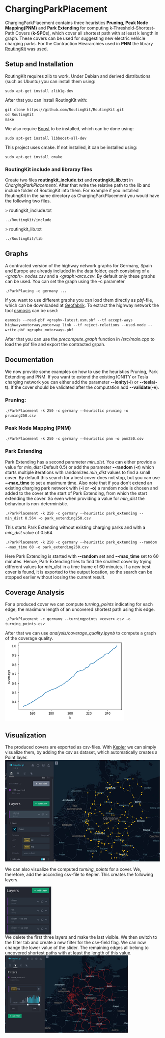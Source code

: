 # ChargingParkPlacement
ChargingParkPlacement contains three heuristics **Pruning**, **Peak Node Mapping(PNM)** and **Park Extending** for computing k-Threshold-Shortest-Path Covers (**k-SPC**s), which cover all shortest path with at least k length in graph. 
These covers can be used for suggesting new electric vehicle charging parks. For the Contraction Hieararchies used in **PNM** the library [RoutingKit](https://github.com/RoutingKit/RoutingKit) was used.

## Setup and Installation
RoutingKit requires zlib to work. Under Debian and derived distributions (such as Ubuntu) you can install them using: 
```
sudo apt-get install zlib1g-dev
```
After that you can install RoutingKit with:
```
git clone https://github.com/RoutingKit/RoutingKit.git
cd RoutingKit
make
```
We also require [Boost](https://www.boost.org/) to be installed, which can be done using:
```
sudo apt-get install libboost-all-dev
```
This project uses cmake. If not installed, it can be installed using:
```
sudo apt-get install cmake
```
### RoutingKit include and libraray files
Create two files **routingkit_include.txt** and **routingkit_lib.txt** in *ChargingParkPlacement/*. After that write the relative path to the lib and include folder of RoutingKit into them. For example if you installed RoutingKit in the same directory as ChargingParkPlacement you would have the following two files.

\> routingkit_include.txt
```
../RoutingKit/include
```
\> routingkit_lib.txt
```
../RoutingKit/lib
```


## Graphs
A contracted version of the highway network graphs for Germany, Spain and Europe are already included in the data folder, each consisting of a *\<graph\>_nodes.csv* and a *\<graph\>_arcs_.csv*. By default only these graphs can be used. You can set the graph using the -c parameter
```
./ParkPlacing -c germany ...
```

If you want to use different graphs you can load them directly as *pbf*-file, which can be downloaded at [Geofabrik](https://download.geofabrik.de/). To extract the highway network the tool [osmosis](https://github.com/openstreetmap/osmosis) can be used:
```
osmosis --read-pbf <graph>-latest.osm.pbf --tf accept-ways highway=motorway,motorway_link --tf reject-relations --used-node --write-pbf <graph>_motorways.pbf
```
After that you can use the *precompute_graph* function in */src/main.cpp* to load the pbf file and export the contracted grpah.

## Documentation
We now provide some examples on how to use the heuristics Pruning, Park Extending and PNM.
If you want to extend the existing IONITY or Tesla charging network you can either add the parameter **--ionity**(**-i**) or **--tesla**(**-t**). If the cover should be validated after the computation add **--validate**(**-v**).
### Pruning:
```
./ParkPlacement -k 250 -c germany --heuristic pruning -o pruning250.csv
```
### Peak Node Mapping (PNM)
```
./ParkPlacement -k 250 -c germany --heuristic pnm -o pnm250.csv
```
### Park Extending
Park Extending has a second parameter *min_dist*. You can either provide a value for *min_dist* (Default 0.5) or add the parameter **--random** (**-r**) which starts multiple iterations with randomizes *min_dist* values to find a small cover. By default this search for a best cover does not stop, but you can use **--max_time** to set a maximum time. Also note that if you don't extend an existing charging park network with (**-i** or **-o**) a random node is chosen and added to the cover at the start of Park Extending, from which the start extending the cover. So even when providing a value for *min_dist* the behaviour is non-deterministic.

```
./ParkPlacement -k 250 -c germany --heuristic park_extending --min_dist 0.564 -o park_extending250.csv
```
This starts Park Extending without existing charging parks and with a *min_dist* value of 0.564.
```
./ParkPlacement -k 250 -c germany --heuristic park_extending --random --max_time 60 -o park_extending250.csv
```
Here Park Extending is started with **--random** set and **--max_time** set to 60 minutes. Hence, Park Extending tries to find the smallest cover by trying different values for *min_dist* in a time frame of 60 minutes. If a new best cover is found, it is exported to the output location, so the search can be stopped earlier without loosing the current result.

## Coverage Analysis
For a produced cover we can compute *turning_points* indicating for each edge, the maximum length of an uncovered shortest path using this edge.
```
./ParkPlacement -c germany --turningpoints <cover>.csv -o turning_points.csv
```
After that we can use *analysis/coverage_quality.ipynb* to compute a graph of the coverage quality.
<img src="doc/cov_quality.png"> 

## Visualization
The produced covers are exported as csv-files. With [Kepler](https://kepler.gl/demo) we can simply visualize them, by adding the csv as dataset, which automatically creates a Point layer.
![](doc/cover_visualization.jpg)

We can also visualize the computed *turning_points* for a cover. We, therefore, add the according csv-file to Kepler. This creates the following layers.

<img align="left" src="doc/layer.jpg" width=150px/>
<br clear="left"/>
We delete the first three layers and make the last visible. We then switch to the filter tab and create a new filter for the csv-field flag. We can now change the lower value of the slider. The remaining edges all belong to uncovered shortest paths with at least the length of this value.

<img align="left" src="doc/filtered.jpg" width=400px/>
